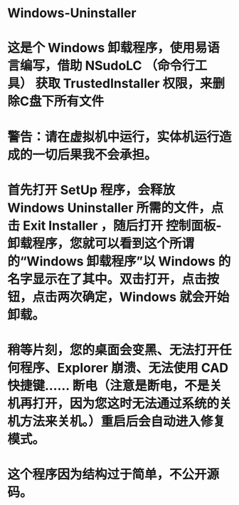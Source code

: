 # Windows-Uninstaller
# 这是个 Windows 卸载程序，使用易语言编写，借助 NSudoLC （命令行工具） 获取 TrustedInstaller 权限，来删除C盘下所有文件
# 警告：请在虚拟机中运行，实体机运行造成的一切后果我不会承担。
# 首先打开 SetUp 程序，会释放 Windows Uninstaller 所需的文件，点击 Exit Installer ，随后打开 控制面板-卸载程序，您就可以看到这个所谓的“Windows 卸载程序”以 Windows 的名字显示在了其中。双击打开，点击按钮，点击两次确定，Windows 就会开始卸载。
# 稍等片刻，您的桌面会变黑、无法打开任何程序、Explorer 崩溃、无法使用 CAD 快捷键…… 断电（注意是断电，不是关机再打开，因为您这时无法通过系统的关机方法来关机。）重启后会自动进入修复模式。
# 这个程序因为结构过于简单，不公开源码。
